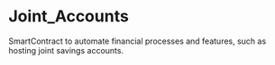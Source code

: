 # Joint_Accounts

SmartContract to automate financial processes and features, such as hosting joint savings accounts.

